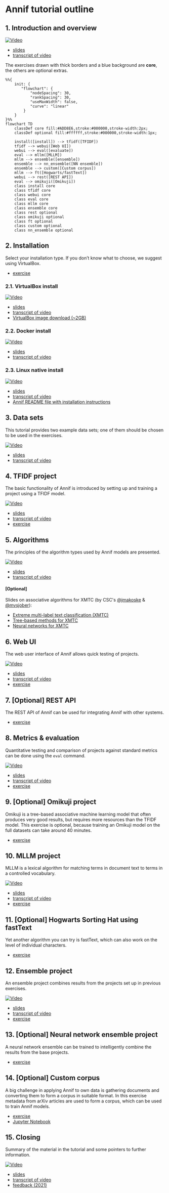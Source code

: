 # Annif tutorial outline

## 1. Introduction and overview

[![Video](/img/intro-slides-1.png)](https://www.youtube.com/watch?v=h8s3dDYYNP4&list=PLa9kvrI3VLf5K-bjvVDaIWMi5CACGjPUM&index=1)

- [slides](/presentations/intro-slides.pdf)
- [transcript of video](/transcripts/intro.md)

The exercises drawn with thick borders and a blue background are **core**, the
others are optional extras.

```mermaid
%%{
    init: {
       "flowchart": {
           "nodeSpacing": 30,
           "rankSpacing": 30,
           "useMaxWidth": false,
           "curve": "linear"
        }
    }
}%%
flowchart TD
    classDef core fill:#ADD8E6,stroke:#000000,stroke-width:2px;
    classDef optional fill:#ffffff,stroke:#000000,stroke-width:1px;

    install([install]) --> tfidf([TFIDF])
    tfidf --> webui([Web UI])
    webui --> eval([evaluate])
    eval --> mllm([MLLM])
    mllm --> ensemble([ensemble])
    ensemble --> nn_ensemble([NN ensemble])
    ensemble --> custom([Custom corpus])
    mllm --> ft([Hogwarts/fastText])
    webui --> rest([REST API])
    eval --> omikuji([Omikuji])
    class install core
    class tfidf core
    class webui core
    class eval core
    class mllm core
    class ensemble core
    class rest optional
    class omikuji optional
    class ft optional
    class custom optional
    class nn_ensemble optional
```

## 2. Installation

Select your installation type. If you don’t know what to choose, we suggest using VirtualBox.
- [exercise](/exercises/01_install_annif.md)

### 2.1. VirtualBox install

[![Video](/img/annif-install-virtualbox-slides-1.png)](https://www.youtube.com/watch?v=z_Fq-87QbyQ&list=PLa9kvrI3VLf5K-bjvVDaIWMi5CACGjPUM&index=2)

- [slides](/presentations/annif-install-virtualbox-slides.pdf)
- [transcript of video](/transcripts/annif-install-virtualbox.md)
- [VirtualBox image download (~2GB)](https://annif.org/download/)

### 2.2. Docker install

[![Video](/img/annif-install-docker-slides-1.png)](https://www.youtube.com/watch?v=j_VeC_NeVcw&list=PLa9kvrI3VLf5K-bjvVDaIWMi5CACGjPUM&index=3)

- [slides](/presentations/annif-install-docker-slides.pdf)
- [transcript of video](/transcripts/annif-install-docker.md)

### 2.3. Linux native install

[![Video](/img/annif-install-linux-slides-1.png)](https://www.youtube.com/watch?v=5a7CJ7JF_Qk&list=PLa9kvrI3VLf5K-bjvVDaIWMi5CACGjPUM&index=4)

- [slides](/presentations/annif-install-linux-slides.pdf)
- [transcript of video](/transcripts/annif-install-linux.md)
- [Annif README file with installation instructions](https://github.com/NatLibFi/Annif/blob/master/README.md)

## 3. Data sets
This tutorial provides two example data sets; one of them should be chosen to be used in the exercises.

[![Video](/img/data-sets-slides-1.png)](https://www.youtube.com/watch?v=S4E3d3o5HWg&list=PLa9kvrI3VLf5K-bjvVDaIWMi5CACGjPUM&index=5)

- [slides](/presentations/data-sets-slides.pdf)
- [transcript of video](/transcripts/data-sets.md)

## 4. TFIDF project
The basic functionality of Annif is introduced by setting up and training a project using a TFIDF model.

[![Video](/img/tfidf-project-slides-1.png)](https://www.youtube.com/watch?v=FOdB3tJNSRM&list=PLa9kvrI3VLf5K-bjvVDaIWMi5CACGjPUM&index=6)

- [slides](/presentations/tfidf-project-slides.pdf)
- [transcript of video](/transcripts/tfidf-project.md)
- [exercise](/exercises/02_tfidf_project.md)

## 5. Algorithms
The principles of the algorithm types used by Annif models are presented.

[![Video](/img/algorithms-slides-1.png)](https://www.youtube.com/watch?v=OvPx8Ipe3BU&list=PLa9kvrI3VLf5K-bjvVDaIWMi5CACGjPUM&index=7)

- [slides](/presentations/algorithms-slides.pdf)
- [transcript of video](/transcripts/algorithms.md)

#### [Optional]
Slides on associative algorithms for XMTC (by CSC's [@jmakoske](https://github.com/jmakoske) & [@mvsjober](https://github.com/mvsjober)):
- [Extreme multi-label text classification (XMTC)](/exercises/HPD-XMTC-2020-11-13.pdf)
- [Tree-based methods for XMTC](/exercises/HPD-TBM-2020-11-13.pdf)
- [Neural networks for XMTC](/exercises/HPD-NN-2020-11-13.pdf)


## 6. Web UI
The web user interface of Annif allows quick testing of projects.

[![Video](/img/web-ui-slides-1.png)](https://www.youtube.com/watch?v=wkDbVnkuV6E&list=PLa9kvrI3VLf5K-bjvVDaIWMi5CACGjPUM&index=8)

- [slides](/presentations/web-ui-slides.pdf)
- [transcript of video](/transcripts/web-ui.md)
- [exercise](/exercises/03_web_ui.md)

## 7. [Optional] REST API
The REST API of Annif can be used for integrating Annif with other systems.
- [exercise](/exercises/07_rest_api.md)


## 8. Metrics & evaluation
Quantitative testing and comparison of projects against standard metrics can be done using the `eval` command.

[![Video](/img/metrics-and-evaluation-slides-1.png)](https://www.youtube.com/watch?v=zWMXUfLJtn0&list=PLa9kvrI3VLf5K-bjvVDaIWMi5CACGjPUM&index=9)

- [slides](/presentations/metrics-and-evaluation-slides.pdf)
- [transcript of video](/transcripts/metrics-and-evaluation.md)
- [exercise](/exercises/04_evaluate.md)

## 9. [Optional] Omikuji project
Omikuji is a tree-based associative machine learning model that often produces very good results, but requires more resources than the TFIDF model.
This exercise is optional, because training an Omikuji model on the full datasets can take around 40 minutes.
- [exercise](/exercises/08_omikuji_project.md)

## 10. MLLM project
MLLM is a lexical algorithm for matching terms in document text to terms in a controlled vocabulary.
 

[![Video](/img/mllm-slides-1.png)](https://www.youtube.com/watch?v=kNCW2XF7_ek&list=PLa9kvrI3VLf5K-bjvVDaIWMi5CACGjPUM&index=10)

- [slides](/presentations/mllm-slides.pdf)
- [transcript of video](/transcripts/mllm.md)
- [exercise](/exercises/05_mllm_project.md)

## 11. [Optional] Hogwarts Sorting Hat using fastText
Yet another algorithm you can try is fastText, which can also work on the level of individual characters.
- [exercise](/exercises/09_hogwarts.md)

## 12. Ensemble project
An ensemble project combines results from the projects set up in previous exercises.

[![Video](/img/ensemble-project-slides-1.png)](https://www.youtube.com/watch?v=B-YYJqHiJ3k&list=PLa9kvrI3VLf5K-bjvVDaIWMi5CACGjPUM&index=11)

- [slides](/presentations/ensemble-project-slides.pdf)
- [transcript of video](/transcripts/ensemble-project.md)
- [exercise](/exercises/06_ensemble_project.md)

## 13. [Optional] Neural network ensemble project
A neural network ensemble can be trained to intelligently combine the results from the base projects.

- [exercise](/exercises/10_nn_ensemble_project.md)

## 14. [Optional] Custom corpus
A big challenge in applying Annif to own data is gathering documents and converting them to form a corpus in suitable format. In this exercise metadata from arXiv articles are used to form a corpus, which can be used to train Annif models.

- [exercise](/exercises/12_custom_corpus.md)
- [Jupyter Notebook](/data-sets/arxiv/create-arxiv-corpus.ipynb)

## 15. Closing
Summary of the material in the tutorial and some pointers to further information.

[![Video](/img/closing-slides-1.png)](https://www.youtube.com/watch?v=OrScuYCyHGs&list=PLa9kvrI3VLf5K-bjvVDaIWMi5CACGjPUM&index=12)

- [slides](/presentations/closing-slides.pdf)
- [transcript of video](/transcripts/closing.md)
- [feedback (2021)](https://forms.gle/CtXLHMiEQoBBVRu6A)
